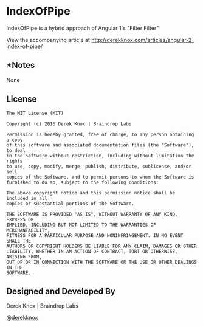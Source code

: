 # IndexOfPipe

IndexOfPipe is a hybrid approach of Angular 1's "Filter Filter"

View the accompanying article at http://derekknox.com/articles/angular-2-index-of-pipe/

## *Notes

None

## License
	
	The MIT License (MIT)

	Copyright (c) 2016 Derek Knox | Braindrop Labs

	Permission is hereby granted, free of charge, to any person obtaining a copy
	of this software and associated documentation files (the "Software"), to deal
	in the Software without restriction, including without limitation the rights
	to use, copy, modify, merge, publish, distribute, sublicense, and/or sell
	copies of the Software, and to permit persons to whom the Software is
	furnished to do so, subject to the following conditions:

	The above copyright notice and this permission notice shall be included in all
	copies or substantial portions of the Software.

	THE SOFTWARE IS PROVIDED "AS IS", WITHOUT WARRANTY OF ANY KIND, EXPRESS OR
	IMPLIED, INCLUDING BUT NOT LIMITED TO THE WARRANTIES OF MERCHANTABILITY,
	FITNESS FOR A PARTICULAR PURPOSE AND NONINFRINGEMENT. IN NO EVENT SHALL THE
	AUTHORS OR COPYRIGHT HOLDERS BE LIABLE FOR ANY CLAIM, DAMAGES OR OTHER
	LIABILITY, WHETHER IN AN ACTION OF CONTRACT, TORT OR OTHERWISE, ARISING FROM,
	OUT OF OR IN CONNECTION WITH THE SOFTWARE OR THE USE OR OTHER DEALINGS IN THE
	SOFTWARE.

## Designed and Developed By
Derek Knox | Braindrop Labs

[@derekknox](https://twitter.com/derekknox)
